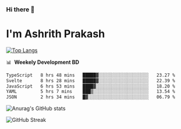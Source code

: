 ### Hi there 👋
# I'm Ashrith Prakash

[![Top Langs](https://github-readme-stats.vercel.app/api/top-langs/?username=xxcheckmatexx&count_private=true&include_all_commits=true&show_icons=true&line_height=20&title_color=FFFFFF&icon_color=FFFFFF&text_color=FFFFFF&bg_color=0D1117&langs_count=8)](https://github.com/anuraghazra/github-readme-stats)

📊 &nbsp;**Weekely Development BD**

<!--START_SECTION:waka-->

```txt
TypeScript   8 hrs 48 mins   █████▓░░░░░░░░░░░░░░░░░░░   23.27 %
Svelte       8 hrs 28 mins   █████▓░░░░░░░░░░░░░░░░░░░   22.39 %
JavaScript   6 hrs 53 mins   ████▓░░░░░░░░░░░░░░░░░░░░   18.20 %
YAML         5 hrs 7 mins    ███▒░░░░░░░░░░░░░░░░░░░░░   13.54 %
JSON         2 hrs 34 mins   █▓░░░░░░░░░░░░░░░░░░░░░░░   06.79 %
```

<!--END_SECTION:waka-->

![Anurag's GitHub stats](https://github-readme-stats.vercel.app/api?username=xxcheckmatexx&count_private=true&show_icons=true&theme=merko)  

![GitHub Streak](http://github-readme-streak-stats.herokuapp.com?user=xxcheckmatexx&theme=merko&hide_border=true&date_format=M%20j%5B%2C%20Y%5D&fire=DD0E0B)
<br/>
